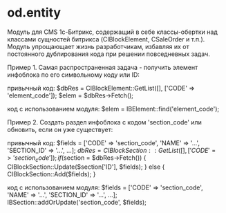 # od.entity
Модуль для CMS 1c-Битрикс, содержащий в себе классы-обертки над классами сущностей битрикса (CIBlockElement, CSaleOrder и т.п.).
Модуль упрощающает жизнь разработчикам, избавляя их от постоянного дублирования кода при решении повседневных задач.

Пример 1. Самая распространенная задача - получить элемент инфоблока по его символьному коду или ID:

привычный код:
$dbRes = CIBlockElement::GetList([], ['CODE' => 'element_code']);
$elem = $dbRes->Fetch();

код с использованием модуля:
$elem = IBElement::find('element_code');

Пример 2. Создать раздел инфоблока с кодом 'section_code' или обновить, если он уже существует:

привычный код:
$fields = ['CODE' => 'section_code', 'NAME' => '...', 'SECTION_ID' => '...', ...];
$dbRes = CIBlockSection::GetList([], ['CODE' => 'section_code']);
if ($section = $dbRes->Fetch()) {
    CIBlockSection::Update($section['ID'], $fields);
} else {
    CIBlockSection::Add($fields);
}

код с использованием модуля:
$fields = ['CODE' => 'section_code', 'NAME' => '...', 'SECTION_ID' => '...', ...];
IBSection::addOrUpdate('section_code', $fields);
